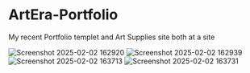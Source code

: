 # ArtEra-Portfolio

My recent Portfolio templet and Art Supplies site both at a site

![Screenshot 2025-02-02 162920](https://github.com/user-attachments/assets/e7a5288d-64d4-4553-bbb7-fd8a4d57a9ec)
![Screenshot 2025-02-02 162939](https://github.com/user-attachments/assets/d3f8d412-deb5-4db7-9825-03a9c8f4bc5e)
![Screenshot 2025-02-02 163713](https://github.com/user-attachments/assets/35beced7-7909-4d79-9c11-61f0e84a8345)
![Screenshot 2025-02-02 163731](https://github.com/user-attachments/assets/4f97e7cf-2860-4bbf-a37e-96f716f2faa3)
